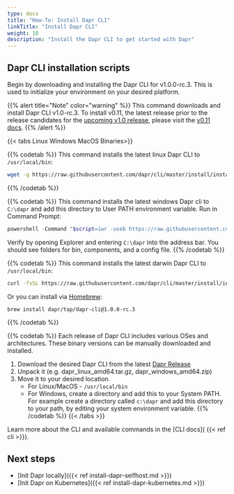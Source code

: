 ```yaml
---
type: docs
title: "How-To: Install Dapr CLI"
linkTitle: "Install Dapr CLI"
weight: 10
description: "Install the Dapr CLI to get started with Dapr"
---
```


## Dapr CLI installation scripts

Begin by downloading and installing the Dapr CLI for v1.0.0-rc.3. This is used to initialize your environment on your desired platform.

{{% alert title="Note" color="warning" %}}
This command downloads and install Dapr CLI v1.0-rc.3. To install v0.11, the latest release prior to the release candidates for the [upcoming v1.0 release](https://blog.dapr.io/posts/2020/10/20/the-path-to-v.1.0-production-ready-dapr/), please visit the [v0.11 docs](https://docs.dapr.io).
{{% /alert %}}

{{< tabs Linux Windows MacOS Binaries>}}

{{% codetab %}}
This command installs the latest linux Dapr CLI to `/usr/local/bin`:
```bash
wget -q https://raw.githubusercontent.com/dapr/cli/master/install/install.sh -O - | /bin/bash -s 1.0.0-rc.3
```
{{% /codetab %}}

{{% codetab %}}
This command installs the latest windows Dapr cli to `C:\dapr` and add this directory to User PATH environment variable. Run in Command Prompt:
```powershell
powershell -Command "$script=iwr -useb https://raw.githubusercontent.com/dapr/cli/master/install/install.ps1; $block=[ScriptBlock]::Create($script); invoke-command -ScriptBlock $block -ArgumentList 1.0.0-rc.3"
```
Verify by opening Explorer and entering `C:\dapr` into the address bar. You should see folders for bin, components, and a config file.
{{% /codetab %}}

{{% codetab %}}
This command installs the latest darwin Dapr CLI to `/usr/local/bin`:
```bash
curl -fsSL https://raw.githubusercontent.com/dapr/cli/master/install/install.sh | /bin/bash -s 1.0.0-rc.3
```

Or you can install via [Homebrew](https://brew.sh):
```bash
brew install dapr/tap/dapr-cli@1.0.0-rc.3
```
{{% /codetab %}}

{{% codetab %}}
Each release of Dapr CLI includes various OSes and architectures. These binary versions can be manually downloaded and installed.

1. Download the desired Dapr CLI from the latest [Dapr Release](https://github.com/dapr/cli/releases)
2. Unpack it (e.g. dapr_linux_amd64.tar.gz, dapr_windows_amd64.zip)
3. Move it to your desired location.
   - For Linux/MacOS - `/usr/local/bin`
   - For Windows, create a directory and add this to your System PATH. For example create a directory called `c:\dapr` and add this directory to your path, by editing your system environment variable.
{{% /codetab %}}
{{< /tabs >}}

Learn more about the CLI and available commands in the [CLI docs]( {{< ref cli >}}).

## Next steps
- [Init Dapr locally]({{< ref install-dapr-selfhost.md >}})
- [Init Dapr on Kubernetes]({{< ref install-dapr-kubernetes.md >}})


